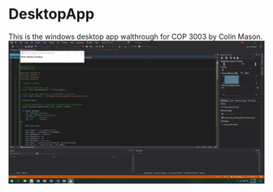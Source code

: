 # DesktopApp
This is the windows desktop app walthrough for COP 3003 by Colin Mason.
![screenshot](desktopwalk.jpg)
